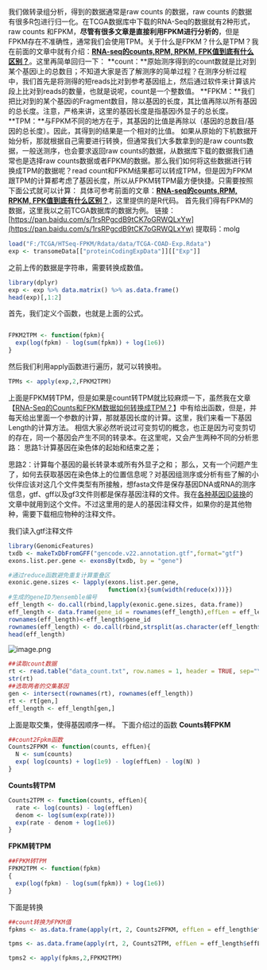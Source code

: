 我们做转录组分析，得到的数据通常是raw counts 的数据，raw counts 的数据有很多R包进行归一化。在TCGA数据库中下载的RNA-Seq的数据就有2种形式，raw counts 和FPKM，**尽管有很多文章是直接利用FPKM进行分析的**，但是FPKM存在不准确性，通常我们会使用TPM。关于什么是FPKM？什么是TPM？我在前面的文章中就有介绍：[**RNA-seq的counts,RPM, RPKM, FPK值到底有什么区别？**](http://mp.weixin.qq.com/s?__biz=MzA4NDAzODkzMA==&mid=2651264575&idx=2&sn=69b45012dbfe61d7574446de00ec9a7b&chksm=841ef242b3697b54484a64f82bba4372a8fb2b4d411b1c1fc2bc68d12aa44756f96c3b8e48f5&scene=21#wechat_redirect)。这里再简单回归一下：
**count：**原始测序得到的count数就是比对到某个基因i上的总数目；不知道大家是否了解测序的简单过程？在测序分析过程中，我们首先是将测得的短reads比对到参考基因组上，然后通过软件来计算该片段上比对到reads的数量，也就是说呢，count是一个整数值。
**FPKM：**我们把比对到的某个基因i的Fragment数目，除以基因的长度，其比值再除以所有基因的总长度。注意，严格来讲，这里的基因长度是指基因i外显子的总长度。
**TPM：**与FPKM不同的地方在于，其基因的比值是再除以（基因的总数目/基因的总长度）。因此，其得到的结果是一个相对的比值。
如果从原始的下机数据开始分析，那就根据自己需要进行转换，但通常我们大多数拿到的是raw counts数据，一般送测序，也会要求返回raw counts的数据，从数据库下载的数据我们通常也是选择raw counts数据或者FPKM的数据。那么我们如何将这些数据进行转换成TPM的数据呢？read count和FPKM结果都可以转成TPM，但是因为FPKM跟TPM的计算都考虑了基因长度，所以从FPKM转TPM最方便快捷。只需要按照下面公式就可以计算：
具体可参考前面的文章：[**RNA-seq的counts,RPM, RPKM, FPK值到底有什么区别？**](http://mp.weixin.qq.com/s?__biz=MzA4NDAzODkzMA==&mid=2651264575&idx=2&sn=69b45012dbfe61d7574446de00ec9a7b&chksm=841ef242b3697b54484a64f82bba4372a8fb2b4d411b1c1fc2bc68d12aa44756f96c3b8e48f5&scene=21#wechat_redirect)，这里提供的是R代码。
首先我们得有FPKM的数据，这里我以之前TCGA数据库的数据为例。
链接：[https://pan.baidu.com/s/1rsRPgcdB9tCK7oGRWQLxYw](https://pan.baidu.com/s/1rsRPgcdB9tCK7oGRWQLxYw)  提取码：molg 
```r
load("F:/TCGA/HTSeq-FPKM/Rdata/data/TCGA-COAD-Exp.Rdata")
exp <- transomeData[["proteinCodingExpData"]][["Exp"]]
```
之前上传的数据是字符串，需要转换成数值。
```r
library(dplyr)
exp <- exp %>% data.matrix() %>% as.data.frame()
head(exp)[,1:2]
```
首先，我们定义个函数，也就是上面的公式。
```r

FPKM2TPM <- function(fpkm){
  exp(log(fpkm) - log(sum(fpkm)) + log(1e6))
}
```
然后我们利用apply函数进行遍历，就可以转换啦。
```r
TPMs <- apply(exp,2,FPKM2TPM)
```
上面是FPKM转TPM，但是如果是count转TPM就比较麻烦一下，虽然我在文章【[RNA-Seq的Counts和FPKM数据如何转换成TPM？](https://mp.weixin.qq.com/s?__biz=MzA4NDAzODkzMA==&mid=2651272981&idx=1&sn=d5ef893cb6a61210ae765ae2cf0f93c4&scene=21#wechat_redirect)】中有给出函数，但是，并每天给出里面一个参数的计算，那就基因长度的计算。这里，我们来看一下基因Length的计算方法。
相信大家必然听说过可变剪切的概念，也正是因为可变剪切的存在，同一个基因会产生不同的转录本。在这里呢，又会产生两种不同的分析思路：
思路1:计算基因在染色体的起始和结束之差；

思路2：计算每个基因的最长转录本或所有外显子之和；
那么，又有一个问题产生了，如何去获取基因在染色体上的位置信息呢？对基因组测序或分析有些了解的小伙伴应该对这几个文件类型有所接触，想fasta文件是保存基因DNA或RNA的测序信息，gtf、gff以及gf3文件则都是保存基因注释的文件。我在[各种基因ID装换](https://www.yuque.com/doublehelix/bioinfonotes/ey6aby)的文章中就用到这个文件。不过这里用的是人的基因注释文件，如果你的是其他物种，需要下载相应物种的注释文件。

我们读入gtf注释文件
```r
library(GenomicFeatures)
txdb <- makeTxDbFromGFF("gencode.v22.annotation.gtf",format="gtf")
exons.list.per.gene <- exonsBy(txdb, by = "gene")
```
```r
#通过reduce函数避免重复计算重叠区
exonic.gene.sizes <- lapply(exons.list.per.gene,
                            function(x){sum(width(reduce(x)))})
#生成的geneID为ensemble编号
eff_length <- do.call(rbind,lapply(exonic.gene.sizes, data.frame))
eff_length <- data.frame(gene_id = rownames(eff_length),effLen = eff_length[,1])
rownames(eff_length)<-eff_length$gene_id 
rownames(eff_length) <- do.call(rbind,strsplit(as.character(eff_length$gene_id),'\\.'))[,1]
head(eff_length)
```
![image.png](https://cdn.nlark.com/yuque/0/2021/png/1234840/1612335546177-992eecd0-0aaf-4523-8ccc-9eb272059d11.png#align=left&display=inline&height=187&margin=%5Bobject%20Object%5D&name=image.png&originHeight=268&originWidth=1069&size=43888&status=done&style=none&width=746)
```r
##读取count数据
rt <- read.table("data_count.txt", row.names = 1, header = TRUE, sep="\t")
str(rt)
##选取两者的交集基因
gen <- intersect(rownames(rt), rownames(eff_length))
rt <- rt[gen,]
eff_length <- eff_length[gen,]
```
上面是取交集，使得基因顺序一样。
下面介绍过的函数
**Counts转FPKM**
```r
##count2Fpkm函数
Counts2FPKM <- function(counts, effLen){
  N <- sum(counts)
  exp( log(counts) + log(1e9) - log(effLen) - log(N) )
}
```
**Counts转TPM**
```r
Counts2TPM <- function(counts, effLen){
  rate <- log(counts) - log(effLen)
  denom <- log(sum(exp(rate)))
  exp(rate - denom + log(1e6))
}

```
**FPKM转TPM**
```r
##FPKM转TPM
FPKM2TPM <- function(fpkm)
{
  exp(log(fpkm) - log(sum(fpkm)) + log(1e6))
}
```
下面是转换
```r
##count转换为FPKM值
fpkms <- as.data.frame(apply(rt, 2, Counts2FPKM, effLen = eff_length$effLen))
```
```r
tpms <- as.data.frame(apply(rt, 2, Counts2TPM, effLen = eff_length$effLen))
```
```r
tpms2 <- apply(fpkms,2,FPKM2TPM)
```

